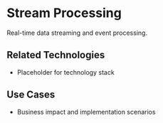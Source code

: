 # Stream Processing

Real-time data streaming and event processing.

## Related Technologies
- Placeholder for technology stack

## Use Cases
- Business impact and implementation scenarios
